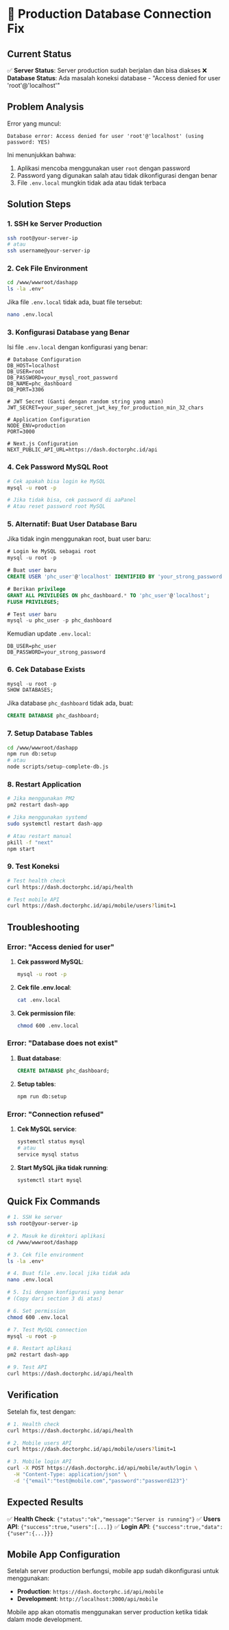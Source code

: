 # 🔧 Production Database Connection Fix

## Current Status

✅ **Server Status**: Server production sudah berjalan dan bisa diakses
❌ **Database Status**: Ada masalah koneksi database - "Access denied for user 'root'@'localhost'"

## Problem Analysis

Error yang muncul:
```
Database error: Access denied for user 'root'@'localhost' (using password: YES)
```

Ini menunjukkan bahwa:
1. Aplikasi mencoba menggunakan user `root` dengan password
2. Password yang digunakan salah atau tidak dikonfigurasi dengan benar
3. File `.env.local` mungkin tidak ada atau tidak terbaca

## Solution Steps

### 1. SSH ke Server Production

```bash
ssh root@your-server-ip
# atau
ssh username@your-server-ip
```

### 2. Cek File Environment

```bash
cd /www/wwwroot/dashapp
ls -la .env*
```

Jika file `.env.local` tidak ada, buat file tersebut:

```bash
nano .env.local
```

### 3. Konfigurasi Database yang Benar

Isi file `.env.local` dengan konfigurasi yang benar:

```env
# Database Configuration
DB_HOST=localhost
DB_USER=root
DB_PASSWORD=your_mysql_root_password
DB_NAME=phc_dashboard
DB_PORT=3306

# JWT Secret (Ganti dengan random string yang aman)
JWT_SECRET=your_super_secret_jwt_key_for_production_min_32_chars

# Application Configuration
NODE_ENV=production
PORT=3000

# Next.js Configuration
NEXT_PUBLIC_API_URL=https://dash.doctorphc.id/api
```

### 4. Cek Password MySQL Root

```bash
# Cek apakah bisa login ke MySQL
mysql -u root -p

# Jika tidak bisa, cek password di aaPanel
# Atau reset password root MySQL
```

### 5. Alternatif: Buat User Database Baru

Jika tidak ingin menggunakan root, buat user baru:

```sql
# Login ke MySQL sebagai root
mysql -u root -p

# Buat user baru
CREATE USER 'phc_user'@'localhost' IDENTIFIED BY 'your_strong_password';

# Berikan privilege
GRANT ALL PRIVILEGES ON phc_dashboard.* TO 'phc_user'@'localhost';
FLUSH PRIVILEGES;

# Test user baru
mysql -u phc_user -p phc_dashboard
```

Kemudian update `.env.local`:
```env
DB_USER=phc_user
DB_PASSWORD=your_strong_password
```

### 6. Cek Database Exists

```sql
mysql -u root -p
SHOW DATABASES;
```

Jika database `phc_dashboard` tidak ada, buat:
```sql
CREATE DATABASE phc_dashboard;
```

### 7. Setup Database Tables

```bash
cd /www/wwwroot/dashapp
npm run db:setup
# atau
node scripts/setup-complete-db.js
```

### 8. Restart Application

```bash
# Jika menggunakan PM2
pm2 restart dash-app

# Jika menggunakan systemd
sudo systemctl restart dash-app

# Atau restart manual
pkill -f "next"
npm start
```

### 9. Test Koneksi

```bash
# Test health check
curl https://dash.doctorphc.id/api/health

# Test mobile API
curl https://dash.doctorphc.id/api/mobile/users?limit=1
```

## Troubleshooting

### Error: "Access denied for user"

1. **Cek password MySQL**:
   ```bash
   mysql -u root -p
   ```

2. **Cek file .env.local**:
   ```bash
   cat .env.local
   ```

3. **Cek permission file**:
   ```bash
   chmod 600 .env.local
   ```

### Error: "Database does not exist"

1. **Buat database**:
   ```sql
   CREATE DATABASE phc_dashboard;
   ```

2. **Setup tables**:
   ```bash
   npm run db:setup
   ```

### Error: "Connection refused"

1. **Cek MySQL service**:
   ```bash
   systemctl status mysql
   # atau
   service mysql status
   ```

2. **Start MySQL jika tidak running**:
   ```bash
   systemctl start mysql
   ```

## Quick Fix Commands

```bash
# 1. SSH ke server
ssh root@your-server-ip

# 2. Masuk ke direktori aplikasi
cd /www/wwwroot/dashapp

# 3. Cek file environment
ls -la .env*

# 4. Buat file .env.local jika tidak ada
nano .env.local

# 5. Isi dengan konfigurasi yang benar
# (Copy dari section 3 di atas)

# 6. Set permission
chmod 600 .env.local

# 7. Test MySQL connection
mysql -u root -p

# 8. Restart aplikasi
pm2 restart dash-app

# 9. Test API
curl https://dash.doctorphc.id/api/health
```

## Verification

Setelah fix, test dengan:

```bash
# 1. Health check
curl https://dash.doctorphc.id/api/health

# 2. Mobile users API
curl https://dash.doctorphc.id/api/mobile/users?limit=1

# 3. Mobile login API
curl -X POST https://dash.doctorphc.id/api/mobile/auth/login \
  -H "Content-Type: application/json" \
  -d '{"email":"test@mobile.com","password":"password123"}'
```

## Expected Results

✅ **Health Check**: `{"status":"ok","message":"Server is running"}`
✅ **Users API**: `{"success":true,"users":[...]}`
✅ **Login API**: `{"success":true,"data":{"user":{...}}}`

## Mobile App Configuration

Setelah server production berfungsi, mobile app sudah dikonfigurasi untuk menggunakan:
- **Production**: `https://dash.doctorphc.id/api/mobile`
- **Development**: `http://localhost:3000/api/mobile`

Mobile app akan otomatis menggunakan server production ketika tidak dalam mode development.
